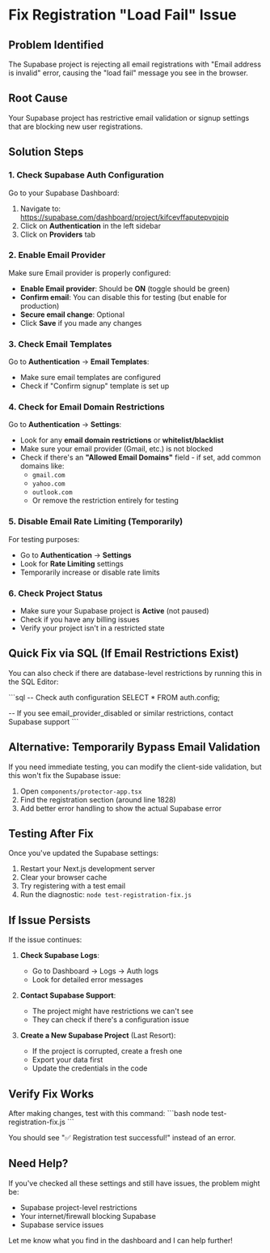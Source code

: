 # Fix Registration "Load Fail" Issue

## Problem Identified
The Supabase project is rejecting all email registrations with "Email address is invalid" error, causing the "load fail" message you see in the browser.

## Root Cause
Your Supabase project has restrictive email validation or signup settings that are blocking new user registrations.

## Solution Steps

### 1. Check Supabase Auth Configuration

Go to your Supabase Dashboard:
1. Navigate to: https://supabase.com/dashboard/project/kifcevffaputepvpjpip
2. Click on **Authentication** in the left sidebar
3. Click on **Providers** tab

### 2. Enable Email Provider

Make sure Email provider is properly configured:
- **Enable Email provider**: Should be **ON** (toggle should be green)
- **Confirm email**: You can disable this for testing (but enable for production)
- **Secure email change**: Optional
- Click **Save** if you made any changes

### 3. Check Email Templates

Go to **Authentication** → **Email Templates**:
- Make sure email templates are configured
- Check if "Confirm signup" template is set up

### 4. Check for Email Domain Restrictions

Go to **Authentication** → **Settings**:
- Look for any **email domain restrictions** or **whitelist/blacklist**
- Make sure your email provider (Gmail, etc.) is not blocked
- Check if there's an **"Allowed Email Domains"** field - if set, add common domains like:
  - `gmail.com`
  - `yahoo.com`
  - `outlook.com`
  - Or remove the restriction entirely for testing

### 5. Disable Email Rate Limiting (Temporarily)

For testing purposes:
- Go to **Authentication** → **Settings**
- Look for **Rate Limiting** settings
- Temporarily increase or disable rate limits

### 6. Check Project Status

- Make sure your Supabase project is **Active** (not paused)
- Check if you have any billing issues
- Verify your project isn't in a restricted state

## Quick Fix via SQL (If Email Restrictions Exist)

You can also check if there are database-level restrictions by running this in the SQL Editor:

\`\`\`sql
-- Check auth configuration
SELECT * FROM auth.config;

-- If you see email_provider_disabled or similar restrictions, contact Supabase support
\`\`\`

## Alternative: Temporarily Bypass Email Validation

If you need immediate testing, you can modify the client-side validation, but this won't fix the Supabase issue:

1. Open `components/protector-app.tsx`
2. Find the registration section (around line 1828)
3. Add better error handling to show the actual Supabase error

## Testing After Fix

Once you've updated the Supabase settings:

1. Restart your Next.js development server
2. Clear your browser cache
3. Try registering with a test email
4. Run the diagnostic: `node test-registration-fix.js`

## If Issue Persists

If the issue continues:

1. **Check Supabase Logs**: 
   - Go to Dashboard → Logs → Auth logs
   - Look for detailed error messages

2. **Contact Supabase Support**:
   - The project might have restrictions we can't see
   - They can check if there's a configuration issue

3. **Create a New Supabase Project** (Last Resort):
   - If the project is corrupted, create a fresh one
   - Export your data first
   - Update the credentials in the code

## Verify Fix Works

After making changes, test with this command:
\`\`\`bash
node test-registration-fix.js
\`\`\`

You should see "✅ Registration test successful!" instead of an error.

## Need Help?

If you've checked all these settings and still have issues, the problem might be:
- Supabase project-level restrictions
- Your internet/firewall blocking Supabase
- Supabase service issues

Let me know what you find in the dashboard and I can help further!




